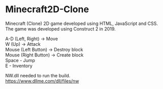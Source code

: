 # Minecraft2D-Clone
Minecraft (Clone) 2D game developed using HTML, JavaScript and CSS.<br>
The game was developed using Construct 2 in 2019.<br>

A-D (Left, Right) -> Move<br>
W (Up) -> Attack<br>
Mouse (Left Button) -> Destroy block<br> 
Mouse (Right Button) -> Create block<br>
Space - Jump<br>
E - Inventory<br>

NW.dll needed to run the build.<br>
https://www.dllme.com/dll/files/nw
<br><br>
